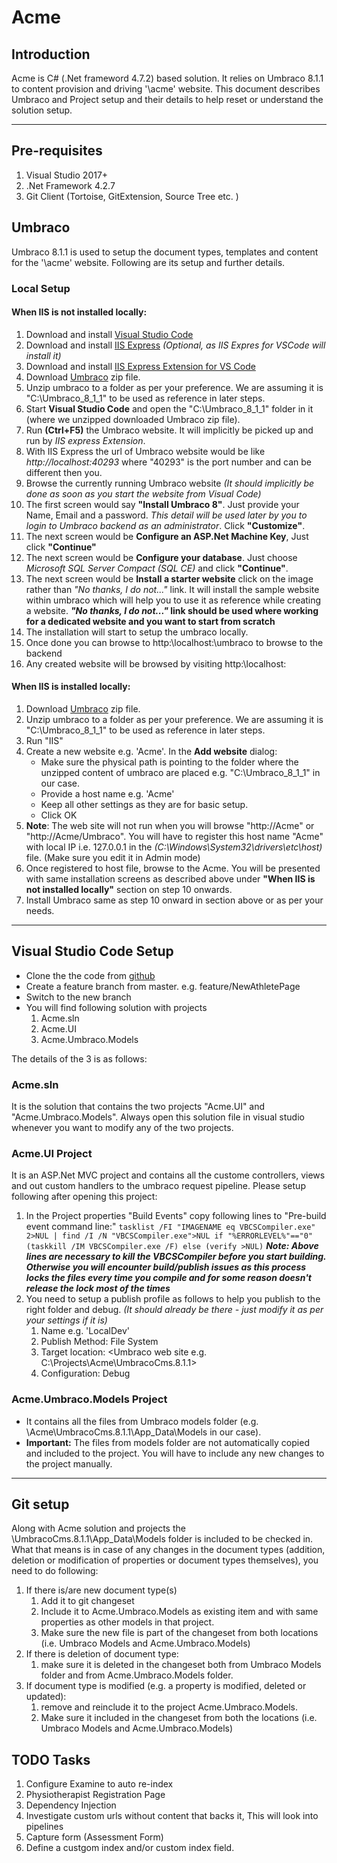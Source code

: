 # Acme

## Introduction
Acme is C# (.Net frameword 4.7.2) based solution. It relies on Umbraco 8.1.1 to content provision and driving '\acme' website. 
This document describes Umbraco and Project setup and their details to help reset or understand the solution setup.  

---
## Pre-requisites
1. Visual Studio 2017+
2. .Net Framework 4.2.7
3. Git Client (Tortoise, GitExtension, Source Tree etc. )

## Umbraco 
Umbraco 8.1.1 is used to setup the document types, templates and content for the '\acme\' website. Following are its setup and further 
details. 

### Local Setup

#### When IIS is not installed locally:
1. Download and install [Visual Studio Code](https://code.visualstudio.com/)
2. Download and install [IIS Express](https://www.microsoft.com/en-us/download/details.aspx?id=48264) _(Optional, as IIS Expres for VSCode will install it)_
3. Download and install [IIS Express Extension for VS Code](https://marketplace.visualstudio.com/items?itemName=warren-buckley.iis-express)
4. Download [Umbraco](https://our.umbraco.com/download) zip file.
5. Unzip umbraco to a folder as per your preference. We are assuming it is "C:\Umbraco_8_1_1" to be used as reference in later steps.
6. Start __Visual Studio Code__ and open the "C:\Umbraco_8_1_1" folder in it (where we unzipped downloaded Umbraco zip file).
7. Run **(Ctrl+F5)** the Umbraco website. It will implicitly be picked up and run by _IIS express Extension_.
8. With IIS Express the url of Umbraco website would be like *http://localhost:40293* where "40293" is the port number and can be different then you.
9. Browse the currently running Umbraco website _(It should implicitly be done as soon as you start the website from Visual Code)_
10. The first screen would say __"Install Umbraco 8"__. Just provide your Name, Email and a password. _This detail will be used later by you 
to login to Umbraco backend as an administrator_. Click **"Customize"**.
11. The next screen would be **Configure an ASP.Net Machine Key**, Just click **"Continue"**
12. The next screen would be **Configure your database**. Just choose *Microsoft SQL Server Compact (SQL CE)* and click **"Continue"**.
13. The next screen would be **Install a starter website** click on the image rather than *"No thanks, I do not..."* link. It will install the 
sample website within umbraco which will help you to use it as reference while creating a website. __*"No thanks, I do not..."* link should be used where working 
for a dedicated website and you want to start from scratch__ 
14. The installation will start to setup the umbraco locally.
15. Once done you can browse to http:\\localhost:<IIS Express assigned port>\umbraco to browse to the backend 
16. Any created website will be browsed by visiting http:\\localhost:<IIS Express assigned port>

#### When IIS is installed locally:
1. Download [Umbraco](https://our.umbraco.com/download) zip file.
2. Unzip umbraco to a folder as per your preference. We are assuming it is "C:\Umbraco_8_1_1" to be used as reference in later steps.
3. Run "IIS"
4. Create a new website e.g. 'Acme'. In the **Add website** dialog:
	* Make sure the physical path is pointing to the folder where the unzipped content of umbraco are placed e.g. "C:\Umbraco_8_1_1" in our case.
	* Provide a host name e.g. 'Acme'
	* Keep all other settings as they are for basic setup.
	* Click OK
5. **Note**: The web site will not run when you will browse "http://Acme" or "http://Acme/Umbraco". You will have to register this host name "Acme" with local IP i.e. 127.0.0.1
in the *(C:\Windows\System32\drivers\etc\host)* file. (Make sure you edit it in Admin mode)
6. Once registered to host file, browse to the Acme. You will be presented with same installation screens as described above under **"When IIS is not installed locally"** section on step 10 onwards.
7. Install Umbraco same as step 10 onward in section above or as per your needs.   

---
## Visual Studio Code Setup
* Clone the the code from [github](https://github.com/KamranIE/Acme.git)
* Create a feature branch from master. e.g. feature/NewAthletePage
* Switch to the new branch
* You will find following solution with projects 
	1. Acme.sln
	2. Acme.UI
	3. Acme.Umbraco.Models
	
The details of the 3 is as follows:
### Acme.sln
It is the solution that contains the two projects "Acme.UI" and "Acme.Umbraco.Models". Always open this solution file in visual studio whenever you want to modify any of 
the two projects.

### Acme.UI Project
It is an ASP.Net MVC project and contains all the custome controllers, views and out custom handlers to the umbraco request pipeline. 
Please setup following after opening this project:
1. In the Project properties "Build Events" copy following lines to "Pre-build event command line:" 
`tasklist /FI "IMAGENAME eq VBCSCompiler.exe" 2>NUL | find /I /N "VBCSCompiler.exe">NUL
if "%ERRORLEVEL%"=="0" (taskkill /IM VBCSCompiler.exe /F) else (verify >NUL)`
_**Note: Above lines are necessary to kill the VBCSCompiler before you start building. Otherwise you will encounter build/publish issues as this process locks the files every time you compile and for some reason doesn't release the lock most of the times**_
2. You need to setup a publish profile as follows to help you publish to the right folder and debug. *(It should already be there - just modify it as per your settings if it is)*
	1. Name e.g. 'LocalDev'
	2. Publish Method: File System
	3. Target location: <Umbraco web site e.g. C:\Projects\Acme\UmbracoCms.8.1.1>
	4. Configuration: Debug
### Acme.Umbraco.Models Project
* It contains all the files from Umbraco models folder (e.g. \Acme\UmbracoCms.8.1.1\App_Data\Models in our case). 
* __Important:__ The files from models folder are not automatically copied and included to the project. You will have to include any new changes to the project manually.
 
---
## Git setup
Along with Acme solution and projects the \UmbracoCms.8.1.1\App_Data\Models folder is included to be checked in. What that means is in case of any changes in the document types (addition, deletion or modification of properties or document types themselves), you need to do following:
1. If there is/are new document type(s)
	1. Add it to git changeset
	2. Include it to Acme.Umbraco.Models as existing item and with same properties as other models in that project.
	3. Make sure the new file is part of the changeset from both locations (i.e. Umbraco Models and Acme.Umbraco.Models)
2. If there is deletion of document type:	
	1. make sure it is deleted in the changeset both from Umbraco Models folder and from Acme.Umbraco.Models folder.
3. If document type is modified (e.g. a property is modified, deleted or updated):
	1. remove and reinclude it to the project Acme.Umbraco.Models. 
	2. Make sure it included in the changeset from both the locations (i.e. Umbraco Models and Acme.Umbraco.Models)


## TODO Tasks
1. Configure Examine to auto re-index
1. Physiotherapist Registration Page
1. Dependency Injection
1. Investigate custom urls without content that backs it, This will look into pipelines
1. Capture form (Assessment Form)
1. Define a custgom index and/or custom index field.